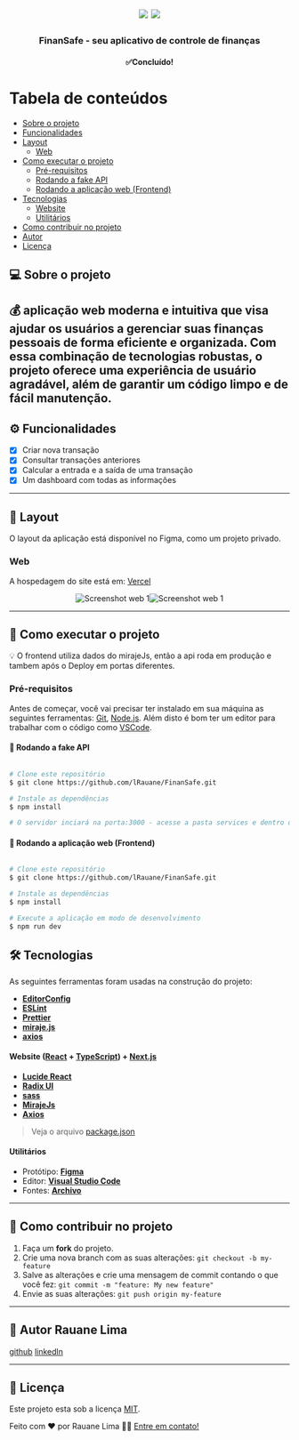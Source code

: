 <h1 align="center">
  <img src="https://github.com/lRauane/FinanSafe/assets/102835801/bf68b189-4700-44cc-bdda-5d343cfe592e" />  
  <img src="https://github.com/lRauane/FinanSafe/assets/102835801/9a219981-4c6c-4c06-af4b-6cc9d4e0639a"/>  
</h1>

<h3 align="center">
 FinanSafe - seu aplicativo de controle de finanças
</h3>

<h4 align="center">
✅Concluído!
</h4>

Tabela de conteúdos
=================

   * [Sobre o projeto](#sobre-o-projeto)
   * [Funcionalidades](#funcionalidades)
   * [Layout](#layout)
     * [Web](#layout-web)
   * [Como executar o projeto](#como-executar-o-projeto)
     * [Pré-requisitos](#pre-requisitos)
     * [Rodando a fake API](#rodando-o-backend)
     * [Rodando a aplicação web (Frontend)](#rodando-a-aplicacao-web-frontend)
   * [Tecnologias](#tecnologias)
     * [Website](#tecnologias-website)
     * [Utilitários](#utilitarios)
   * [Como contribuir no projeto](#como-contribuir)
   * [Autor](#autor)
   * [Licença](#licenca)



## 💻 Sobre o projeto <a name="sobre-o-projeto"></a>

💰 aplicação web moderna e intuitiva que visa ajudar os usuários a gerenciar suas finanças pessoais de forma eficiente e organizada. Com essa combinação de tecnologias robustas, o projeto oferece uma experiência de usuário agradável, além de garantir um código limpo e de fácil manutenção.
---

## ⚙️ Funcionalidades <a name="funcionalidades"></a>

  - [x] Criar nova transação
  - [x] Consultar transações anteriores
  - [x] Calcular a entrada e a saída de uma transação
  - [x] Um dashboard com todas as informações

---

## 🎨 Layout <a name="layout"></a>

O layout da aplicação está disponível no Figma, como um projeto privado.


### Web <a name="layout-web"></a>
A hospedagem do site está em: [Vercel](https://finan-safe.vercel.app/)
<p align="center" style="display: flex; align-items: flex-start; justify-content: center;">
  <img alt="Screenshot web 1" src="https://github.com/lRauane/FinanSafe/assets/102835801/9a219981-4c6c-4c06-af4b-6cc9d4e0639a">
  <img alt="Screenshot web 1" src="https://github.com/lRauane/FinanSafe/assets/102835801/b0faeaa6-d2f7-4132-9a0d-d053e12a8a74">
</p>


---

## 🚀 Como executar o projeto <a name="como-executar-o-projeto"></a>

💡 O frontend utiliza dados do mirajeJs, então a api roda em produção e tambem após o Deploy em portas diferentes. 

### Pré-requisitos <a name="pre-requisitos"></a>

Antes de começar, você vai precisar ter instalado em sua máquina as seguintes ferramentas:
[Git](https://git-scm.com), [Node.js](https://nodejs.org/en/). 
Além disto é bom ter um editor para trabalhar com o código como [VSCode](https://code.visualstudio.com/).

#### 🎲 Rodando a fake API <a name="rodando-o-backend"></a>

```bash

# Clone este repositório
$ git clone https://github.com/lRauane/FinanSafe.git

# Instale as dependências
$ npm install

# O servidor inciará na porta:3000 - acesse a pasta services e dentro de api.ts, modifique a produção para http://localhost:3000/api 

```


#### 🧭 Rodando a aplicação web (Frontend) <a name="rodando-a-aplicacao-web-frontend"></a>

```bash

# Clone este repositório
$ git clone https://github.com/lRauane/FinanSafe.git

# Instale as dependências
$ npm install

# Execute a aplicação em modo de desenvolvimento
$ npm run dev

```

## 🛠 Tecnologias <a name="tecnologias"></a>

As seguintes ferramentas foram usadas na construção do projeto:

-   **[EditorConfig](https://editorconfig.org/)**
-   **[ESLint](https://eslint.org/)**
-   **[Prettier](https://prettier.io/)**
-   **[miraje.js](https://miragejs.com/)**
-   **[axios](https://axios-http.com/ptbr/docs/intro)**

#### **Website**  ([React](https://reactjs.org/)  +  [TypeScript](https://www.typescriptlang.org/)) + [Next.js](https://nextjs.org/) <a name="tecnologias-website"></a>

-   **[Lucide React](https://lucide.dev/icons)**
-   **[Radix UI](https://www.radix-ui.com/)**
-   **[sass](https://nextjs.org/)**
-   **[MirajeJs](https://miragejs.com/)**
-   **[Axios](https://github.com/axios/axios)**

> Veja o arquivo  [package.json](https://github.com/lRauane/FinanSafe/blob/main/package.json)


#### **Utilitários** <a name="utilitarios"></a>

-   Protótipo:  **[Figma](https://www.figma.com/)**
-   Editor:  **[Visual Studio Code](https://code.visualstudio.com/)**
-   Fontes:  **[Archivo](https://fonts.google.com/specimen/Archivo?query=archivo)**


---

## 💪 Como contribuir no projeto <a name="como-contribuir"></a>

1. Faça um **fork** do projeto.
2. Crie uma nova branch com as suas alterações: `git checkout -b my-feature`
3. Salve as alterações e crie uma mensagem de commit contando o que você fez: `git commit -m "feature: My new feature"`
4. Envie as suas alterações: `git push origin my-feature`

---

## 🦸 Autor <a name="autor">Rauane Lima</a>
[github](https://github.com/lRauane/)
[linkedln](https://www.linkedin.com/in/rauanee/)

---

## 📝 Licença <a name="licenca"></a>

Este projeto esta sob a licença [MIT](./LICENSE).

Feito com ❤️ por Rauane Lima 👋🏽 [Entre em contato!](https://www.linkedin.com/in/rauanee/)
